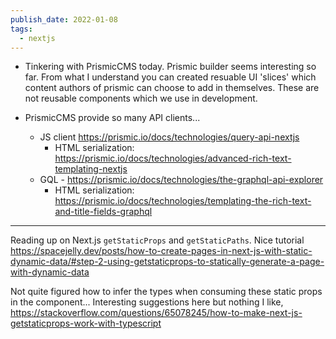 ```yaml
---
publish_date: 2022-01-08
tags:
  - nextjs
---
```

- Tinkering with PrismicCMS today. Prismic builder seems interesting so far. From what I understand you can created resuable UI 'slices' which content authors of prismic can choose to add in themselves. These are not reusable components which we use in development.

- PrismicCMS provide so many API clients...
	- JS client https://prismic.io/docs/technologies/query-api-nextjs
		- HTML serialization: https://prismic.io/docs/technologies/advanced-rich-text-templating-nextjs
	- GQL -  https://prismic.io/docs/technologies/the-graphql-api-explorer
		- HTML serialization: https://prismic.io/docs/technologies/templating-the-rich-text-and-title-fields-graphql

___

Reading up on Next.js `getStaticProps` and `getStaticPaths`. Nice tutorial https://spacejelly.dev/posts/how-to-create-pages-in-next-js-with-static-dynamic-data/#step-2-using-getstaticprops-to-statically-generate-a-page-with-dynamic-data

Not quite figured how to infer the types when consuming these static props in the component... Interesting suggestions here but nothing I like, https://stackoverflow.com/questions/65078245/how-to-make-next-js-getstaticprops-work-with-typescript


